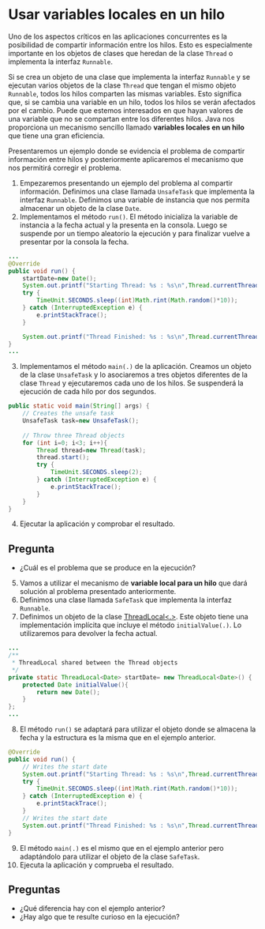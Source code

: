 # Usar variables locales en un hilo

Uno de los aspectos críticos en las aplicaciones concurrentes es la posibilidad de compartir información entre los hilos. Esto es especialmente importante en los objetos de clases que heredan de la clase `Thread` o implementa la interfaz `Runnable`.

Si se crea un objeto de una clase que implementa la interfaz `Runnable` y se ejecutan varios objetos de la clase `Thread` que tengan el mismo objeto `Runnable`, todos los hilos comparten las mismas variables. Esto significa que, si se cambia una variable en un hilo, todos los hilos se verán afectados por el cambio. Puede que estemos interesados en que hayan valores de una variable que no se compartan entre los diferentes hilos. Java nos proporciona un mecanismo sencillo llamado **variables locales en un hilo** que tiene una gran eficiencia.

Presentaremos un ejemplo donde se evidencia el problema de compartir información entre hilos y posteriormente aplicaremos el mecanismo que nos permitirá corregir el problema.

1. Empezaremos presentando un ejemplo del problema al compartir información. Definimos una clase llamada `UnsafeTask` que implementa la interfaz `Runnable`. Definimos una variable de instancia que nos permita almacenar un objeto de la clase `Date`.
2. Implementamos el método `run()`. El método inicializa la variable de instancia a la fecha actual y la presenta en la consola. Luego se suspende por un tiempo aleatorio la ejecución y para finalizar vuelve a presentar por la consola la fecha.

```java
...
@Override
public void run() {
    startDate=new Date();
    System.out.printf("Starting Thread: %s : %s\n",Thread.currentThread().getId(),startDate);
    try {
        TimeUnit.SECONDS.sleep((int)Math.rint(Math.random()*10));
    } catch (InterruptedException e) {
        e.printStackTrace();
    }

    System.out.printf("Thread Finished: %s : %s\n",Thread.currentThread().getId(),startDate);
}
...
```

3. Implementamos el método `main(.)` de la aplicación. Creamos un objeto de la clase `UnsafeTask` y lo asociaremos a tres objetos diferentes de la clase `Thread` y ejecutaremos cada uno de los hilos. Se suspenderá la ejecución de cada hilo por dos segundos.

```java
public static void main(String[] args) {
    // Creates the unsafe task
    UnsafeTask task=new UnsafeTask();
		
    // Throw three Thread objects
    for (int i=0; i<3; i++){
        Thread thread=new Thread(task);
        thread.start();
        try {
            TimeUnit.SECONDS.sleep(2);
        } catch (InterruptedException e) {
            e.printStackTrace();
        }
    }
}
```

4. Ejecutar la aplicación y comprobar el resultado.

## Pregunta

-   ¿Cuál es el problema que se produce en la ejecución?
    
5. Vamos a utilizar el mecanismo de **variable local para un hilo** que dará solución al problema presentado anteriormente.
6. Definimos una clase llamada `SafeTask` que implementa la interfaz `Runnable`.
7. Definimos un objeto de la clase [ThreadLocal<.>](https://docs.oracle.com/javase/8/docs/api/java/lang/ThreadLocal.html). Este objeto tiene una implementación implícita que incluye el método `initialValue(.)`. Lo utilizaremos para devolver la fecha actual.

```java
...
/**
 * ThreadLocal shared between the Thread objects
 */
private static ThreadLocal<Date> startDate= new ThreadLocal<Date>() {
    protected Date initialValue(){
        return new Date();
    }
};
...
```

8. El método `run()`  se adaptará para utilizar el objeto donde se almacena la fecha y la estructura es la misma que en el ejemplo anterior.

```java
@Override
public void run() {
    // Writes the start date
    System.out.printf("Starting Thread: %s : %s\n",Thread.currentThread().getId(),startDate.get());
    try {
        TimeUnit.SECONDS.sleep((int)Math.rint(Math.random()*10));
    } catch (InterruptedException e) {
        e.printStackTrace();
    }
    // Writes the start date
    System.out.printf("Thread Finished: %s : %s\n",Thread.currentThread().getId(),startDate.get());
}
```

9. El método `main(.)` es el mismo que en el ejemplo anterior pero adaptándolo para utilizar el objeto de la clase `SafeTask`.
10. Ejecuta la aplicación y comprueba el resultado.

## Preguntas

-   ¿Qué diferencia hay con el ejemplo anterior?    
-   ¿Hay algo que te resulte curioso en la ejecución?
<!--stackedit_data:
eyJoaXN0b3J5IjpbLTQwNTQxMTM1OF19
-->